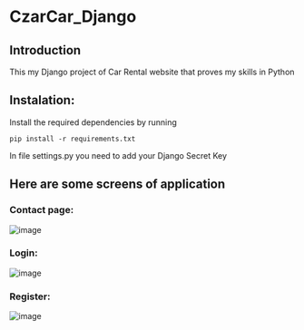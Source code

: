 # CzarCar_Django
## Introduction
This my Django project of Car Rental website that proves my skills in Python

## Instalation:
Install the required dependencies by running
```
pip install -r requirements.txt
```
In file settings.py you need to add your Django Secret Key
## Here are some screens of application
### Contact page:
![image](https://user-images.githubusercontent.com/61821685/158459543-dfd678cd-f458-4636-99de-c0448856fd4e.png)

### Login:
![image](https://user-images.githubusercontent.com/61821685/158459073-2a32f601-7cbe-4cc5-b156-412df3afb33c.png)

### Register:

![image](https://user-images.githubusercontent.com/61821685/158459150-90fea30e-0231-4619-b514-3baaaf9620af.png)
